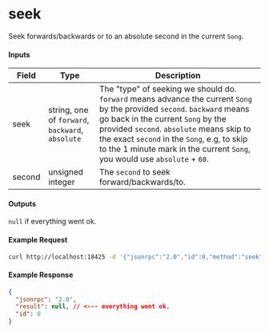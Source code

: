 # seek
Seek forwards/backwards or to an absolute second in the current `Song`.

#### Inputs
| Field  | Type                                             | Description |
|--------|--------------------------------------------------|-------------|
| seek   | string, one of `forward`, `backward`, `absolute` | The "type" of seeking we should do. `forward` means advance the current `Song` by the provided `second`. `backward` means go back in the current `Song` by the provided `second`. `absolute` means skip to the exact `second` in the `Song`, e.g, to skip to the 1 minute mark in the current `Song`, you would use `absolute` + `60`.
| second | unsigned integer                                 | The `second` to seek forward/backwards/to.

#### Outputs
`null` if everything went ok.

#### Example Request
```bash
curl http://localhost:18425 -d '{"jsonrpc":"2.0","id":0,"method":"seek","params":{"absolute":60}}'
```

#### Example Response
```json
{
  "jsonrpc": "2.0",
  "result": null, // <--- everything went ok.
  "id": 0
}
```
